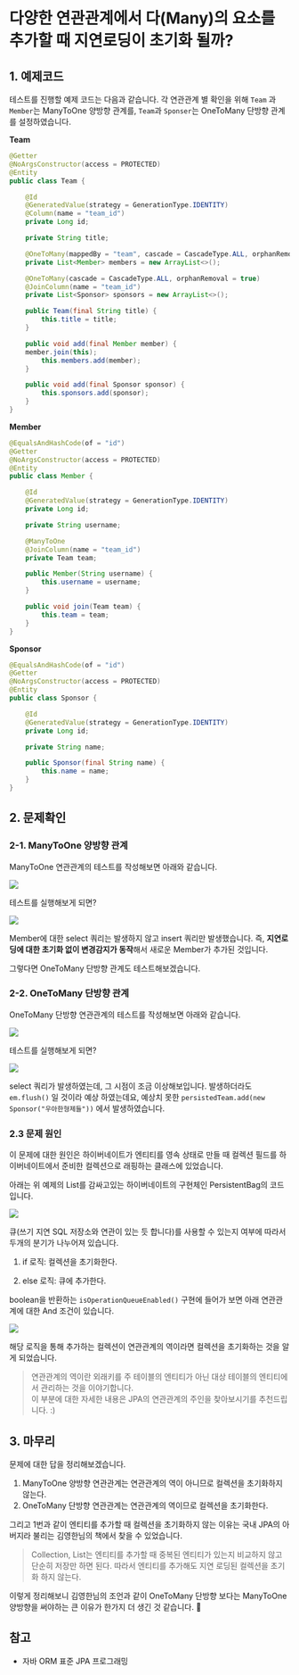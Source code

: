# 다양한 연관관계에서 다(Many)의 요소를 추가할 때 지연로딩이 초기화 될까?

## 1. 예제코드

테스트를 진행할 예제 코드는 다음과 같습니다.
각 연관관계 별 확인을 위해 `Team` 과 `Member`는 ManyToOne 양방향 관계를,  `Team`과 `Sponser`는 OneToMany 단방향 관계를 설정하였습니다.

**Team**

```java
@Getter
@NoArgsConstructor(access = PROTECTED)
@Entity
public class Team {

    @Id
    @GeneratedValue(strategy = GenerationType.IDENTITY)
    @Column(name = "team_id")
    private Long id;

    private String title;

    @OneToMany(mappedBy = "team", cascade = CascadeType.ALL, orphanRemoval = true)
    private List<Member> members = new ArrayList<>();

    @OneToMany(cascade = CascadeType.ALL, orphanRemoval = true)
    @JoinColumn(name = "team_id")
    private List<Sponsor> sponsors = new ArrayList<>();

    public Team(final String title) {
        this.title = title;
    }

    public void add(final Member member) {
	member.join(this);
        this.members.add(member);
    }

    public void add(final Sponsor sponsor) {
        this.sponsors.add(sponsor);
    }
}
```

**Member**

```java
@EqualsAndHashCode(of = "id")
@Getter
@NoArgsConstructor(access = PROTECTED)
@Entity
public class Member {

    @Id
    @GeneratedValue(strategy = GenerationType.IDENTITY)
    private Long id;

    private String username;

    @ManyToOne
    @JoinColumn(name = "team_id")
    private Team team;

    public Member(String username) {
        this.username = username;
    }

    public void join(Team team) {
        this.team = team;
    }
}
```

**Sponsor**

```java
@EqualsAndHashCode(of = "id")
@Getter
@NoArgsConstructor(access = PROTECTED)
@Entity
public class Sponsor {

    @Id
    @GeneratedValue(strategy = GenerationType.IDENTITY)
    private Long id;

    private String name;

    public Sponsor(final String name) {
        this.name = name;
    }
}
```

## 2. 문제확인

### 2-1. ManyToOne 양방향 관계

ManyToOne 연관관계의 테스트를 작성해보면 아래와 같습니다.

![](./image/다대일_양방향_연관관계_지연로딩_초기화.png)

테스트를 실행해보게 되면?

![](./image/다대일_양방향_연관관계_지연로딩_초기화_결과.png)

Member에 대한 select 쿼리는 발생하지 않고 insert 쿼리만 발생했습니다. 
즉, **지연로딩에 대한 초기화 없이 변경감지가 동작**해서 새로운 Member가 추가된 것입니다.

그렇다면 OneToMany 단방향 관계도 테스트해보겠습니다.

### 2-2. OneToMany 단방향 관계

OneToMany 단방향 연관관계의 테스트를 작성해보면 아래와 같습니다.

![](./image/일대다_단방향_연관관계_지연로딩_초기화.png)

테스트를 실행해보게 되면?

![](./image/일대다_단방향_연관관계_지연로딩_초기화_결과.png)

select 쿼리가 발생하였는데, 그 시점이 조금 이상해보입니다. 발생하더라도 `em.flush()` 일 것이라 예상 하였는데요, 예상치 못한 `persistedTeam.add(new Sponsor("우아한형제들"))` 에서 발생하였습니다. 

### 2.3 문제 원인

이 문제에 대한 원인은 하이버네이트가 엔티티를 영속 상태로 만들 때 컬렉션 필드를 하이버네이트에서 준비한 컬렉션으로 래핑하는 클래스에 있었습니다.

아래는 위 예제의 List를 감싸고있는 하이버네이트의 구현체인 PersistentBag의 코드입니다.

![](./image/PersistentBag_add.png)

큐(쓰기 지연 SQL 저장소와 연관이 있는 듯 합니다)를 사용할 수 있는지 여부에 따라서 두개의 분기가 나누어져 있습니다.

1. if 로직: 컬렉션을 초기화한다.

2. else 로직: 큐에 추가한다. 

boolean을 반환하는 `isOperationQueueEnabled()` 구현에 들어가 보면 아래 연관관계에 대한 And 조건이 있습니다.

![](./image/연관관계_조건.png)

해당 로직을 통해 추가하는 컬렉션이 연관관계의 역이라면 컬렉션을 초기화하는 것을 알게 되었습니다.

> 연관관계의 역이란 외래키를 주 테이블의 엔티티가 아닌 대상 테이블의 엔티티에서 관리하는 것을 이야기합니다.  
이 부분에 대한 자세한 내용은 JPA의 연관관계의 주인을 찾아보시기를 추천드립니다. :)

## 3. 마무리

문제에 대한 답을 정리해보겠습니다.

1. ManyToOne 양방향 연관관계는 연관관계의 역이 아니므로 컬렉션을 초기화하지 않는다.
2. OneToMany 단방향 연관관계는 연관관계의 역이므로 컬렉션을 초기화한다.

그리고 1번과 같이 엔티티를 추가할 때 컬렉션을 초기화하지 않는 이유는 국내 JPA의 아버지라 불리는 김영한님의 책에서 찾을 수 있었습니다.

> Collection, List는 엔티티를 추가할 때 중복된 엔티티가 있는지 비교하지 않고 단순히 저장만 하면 된다. 따라서 엔티티를 추가해도 지연 로딩된 컬렉션을 초기화
하지 않는다.

이렇게 정리해보니 김영한님의 조언과 같이 OneToMany 단방향 보다는 ManyToOne 양방향을 써야하는 큰 이유가 한가지 더 생긴 것 같습니다. 🙂

## 참고
- 자바 ORM 표준 JPA 프로그래밍
